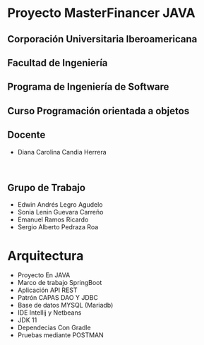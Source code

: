 
# Proyecto MasterFinancer JAVA

Corporación Universitaria Iberoamericana    
---
Facultad de Ingeniería  
---
Programa de Ingeniería de Software  
---
Curso Programación orientada a objetos
----

Docente
---
* Diana Carolina Candia Herrera 
<br>

Grupo de Trabajo
---
* Edwin Andrés Legro Agudelo
* Sonia Lenin Guevara Carreño
* Emanuel Ramos Ricardo
* Sergio Alberto Pedraza Roa

Arquitectura    
=== 
* Proyecto En JAVA        
* Marco de trabajo SpringBoot    
* Aplicación API REST 
* Patrón CAPAS DAO Y JDBC 
* Base de datos MYSQL (Mariadb)
* IDE Intellij y Netbeans
* JDK 11
* Dependecias Con Gradle
* Pruebas mediante POSTMAN